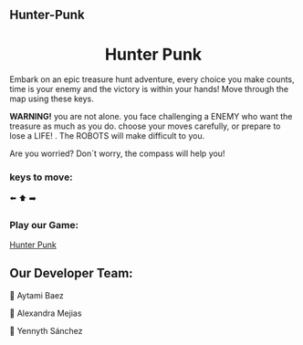 ## Hunter-Punk
<div align="center">

<h1> Hunter Punk </h1>

</div>

Embark on an epic treasure hunt adventure, every choice you make counts, time is your enemy and the victory is within your hands! Move through the map using these keys. 

 **WARNING!** you are not alone. you face challenging a ENEMY who want the treasure as much as you do. choose your moves carefully, or prepare to lose a LIFE! . The ROBOTS will make difficult to you.

Are you worried? Don´t worry, the compass will help you!

### keys to move:
⬅️ ⬆️ ➡️

### Play our Game:
[Hunter Punk](https://aythamibr.github.io/Hunter-Punk/)

## Our Developer Team:

🧭 Aytami Baez 

🧭 Alexandra Mejias

🧭 Yennyth Sánchez










